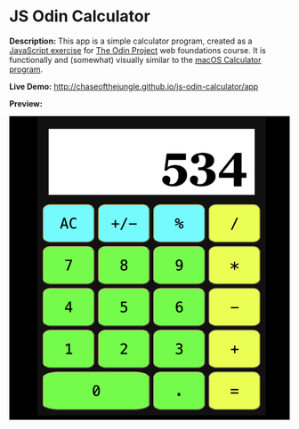 # JS Odin Calculator

**Description:** This app is a simple calculator program, created as a [JavaScript exercise](https://www.theodinproject.com/lessons/foundations-calculator) for [The Odin Project](https://www.theodinproject.com/) web foundations course. It is functionally and (somewhat) visually similar to the [macOS Calculator program](https://support.apple.com/guide/calculator/welcome/mac).

**Live Demo:** http://chaseofthejungle.github.io/js-odin-calculator/app  
  
**Preview:**  
  
![JS Calculator Screenshot](https://github.com/chaseofthejungle/js-odin-calculator/blob/main/odincalcdemo.png "JS Calculator Screenshot")
